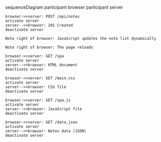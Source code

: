 sequenceDiagram
    participant browser
    participant server

    browser->>server: POST /api/notes
    activate server
    server-->>browser: 201 Created
    deactivate server

    Note right of browser: JavaScript updates the note list dynamically

    Note right of browser: The page reloads

    browser->>server: GET /spa
    activate server
    server-->>browser: HTML document
    deactivate server

    browser->>server: GET /main.css
    activate server
    server-->>browser: CSS file
    deactivate server

    browser->>server: GET /spa.js
    activate server
    server-->>browser: JavaScript file
    deactivate server

    browser->>server: GET /data.json
    activate server
    server-->>browser: Notes data (JSON)
    deactivate server
